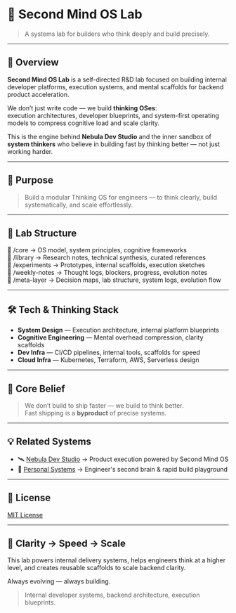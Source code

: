 # 🧠 Second Mind OS Lab

> A systems lab for builders who think deeply and build precisely.

---

## 🧬 Overview

**Second Mind OS Lab** is a self-directed R&D lab focused on building internal developer platforms, execution systems, and mental scaffolds for backend product acceleration.

We don’t just write code — we build **thinking OSes**:  
execution architectures, developer blueprints, and system-first operating models to compress cognitive load and scale clarity.

This is the engine behind **Nebula Dev Studio** and the inner sandbox of **system thinkers** who believe in building fast by thinking better — not just working harder.

---

## 🔭 Purpose

> Build a modular Thinking OS for engineers — to think clearly, build systematically, and scale effortlessly.

---

## 🧩 Lab Structure   

📁 /core → OS model, system principles, cognitive frameworks   
📁 /library → Research notes, technical synthesis, curated references   
📁 /experiments → Prototypes, internal scaffolds, execution sketches   
📁 /weekly-notes → Thought logs, blockers, progress, evolution notes   
📁 /meta-layer → Decision maps, lab structure, system logs, evolution flow   


---

## 🛠️ Tech & Thinking Stack

- **System Design** — Execution architecture, internal platform blueprints  
- **Cognitive Engineering** — Mental overhead compression, clarity scaffolds  
- **Dev Infra** — CI/CD pipelines, internal tools, scaffolds for speed  
- **Cloud Infra** — Kubernetes, Terraform, AWS, Serverless design

---

## 🧠 Core Belief

> We don’t build to ship faster — we build to think better.  
> Fast shipping is a **byproduct** of precise systems.

---

## 💡 Related Systems

- 🛰️ [Nebula Dev Studio](https://github.com/nebula-dev-studio) → Product execution powered by Second Mind OS  
- 🧪 [Personal Systems](https://github.com/ltndat) → Engineer's second brain & rapid build playground  

---

## 📄 License

[MIT License](./LICENSE)

---

## 🚀 Clarity → Speed → Scale

This lab powers internal delivery systems, helps engineers think at a higher level, and creates reusable scaffolds to scale backend clarity.

Always evolving — always building.

> Internal developer systems, backend architecture, execution blueprints.
